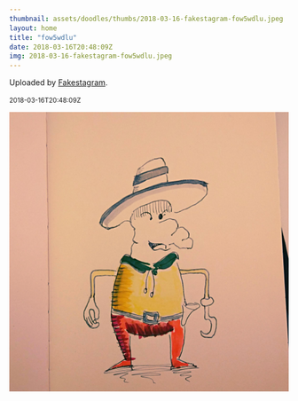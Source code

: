 ```yaml
---
thumbnail: assets/doodles/thumbs/2018-03-16-fakestagram-fow5wdlu.jpeg
layout: home
title: "fow5wdlu"
date: 2018-03-16T20:48:09Z
img: 2018-03-16-fakestagram-fow5wdlu.jpeg
---
```


Uploaded by [Fakestagram](https://github.com/opyate/fakestagram).

<small>2018-03-16T20:48:09Z</small>

![Uploaded by Fakestagram](assets/doodles/original/2018-03-16-fakestagram-fow5wdlu.jpeg)
